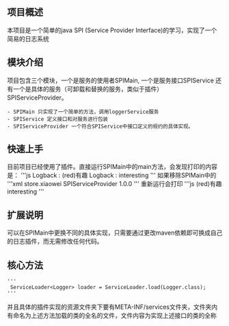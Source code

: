 ## 项目概述 

本项目是一个简单的java SPI (Service Provider Interface)的学习，实现了一个简易的日志系统

## 模块介绍

项目包含三个模块，一个是服务的使用者SPIMain, 一个是服务接口SPIService 还有一个是具体的服务（可卸载和替换的服务，类似于插件）SPIServiceProvider。

    - SPIMain 只实现了一个简单的方法，调用loggerService服务
    - SPIService 定义接口和对服务进行包装
    - SPIServiceProvider 一个符合SPIService中接口定义的规约的具体实现。

## 快速上手
目前项目已经使用了插件。直接运行SPIMain中的main方法，会发现打印的内容是：
    '''js
    Logback : (red)有趣
    Logback : interesting
    '''
如果移除SPIMain中的
    '''xml
        <dependency>
            <groupId>store.xiaowei</groupId>
            <artifactId>SPIServiceProvider</artifactId>
            <version>1.0.0</version>
        </dependency>
    '''
重新运行会打印
    '''js
    (red)有趣
    interesting
    '''
    
## 扩展说明
可以在SPIMain中更换不同的具体实现，只需要通过更改maven依赖即可换成自己的日志插件，而无需修改任何代码。

## 核心方法
    '''
     ServiceLoader<Logger> loader = ServiceLoader.load(Logger.class);
    '''
并且具体的插件实现的资源文件夹下要有META-INF/services文件夹，文件夹内有命名为上述方法加载的类的全名的文件，文件内容为实现上述接口的类的全称